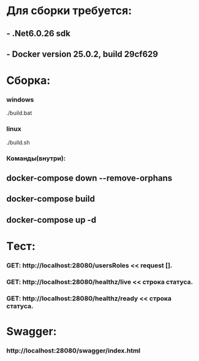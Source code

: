 # Для сборки требуется:
## - .Net6.0.26 sdk
## - Docker version 25.0.2, build 29cf629

# Сборка:

### windows
./build.bat 

### linux
./build.sh

### Команды(внутри):

## docker-compose down --remove-orphans

## docker-compose build

## docker-compose up -d

# Tест:
### GET: http://localhost:28080/usersRoles << request [].
### GET: http://localhost:28080/healthz/live  << строка статуса.
### GET: http://localhost:28080/healthz/ready  << строка статуса.

# Swagger:

### http://localhost:28080/swagger/index.html

